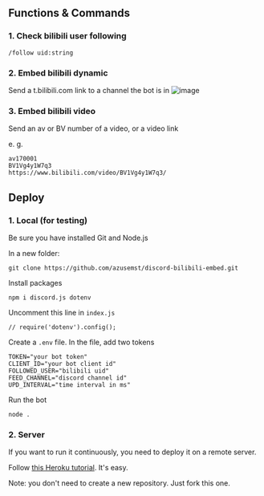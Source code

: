 ## Functions & Commands
### 1. Check bilibili user following

```
/follow uid:string
```
### 2. Embed bilibili dynamic

Send a t.bilibili.com link to a channel the bot is in
![image](https://user-images.githubusercontent.com/50971762/220776382-1673af10-b637-4ad1-9197-8743048be411.png)

### 3. Embed bilibili video

Send an av or BV number of a video, or a video link

e. g.

```
av170001
BV1Vg4y1W7q3
https://www.bilibili.com/video/BV1Vg4y1W7q3/
```
## Deploy
### 1. Local (for testing)

Be sure you have installed Git and Node.js

In a new folder:
```
git clone https://github.com/azusemst/discord-bilibili-embed.git
```
Install packages
```
npm i discord.js dotenv
```
Uncomment this line in `index.js`
```
// require('dotenv').config();
```
Create a `.env` file. In the file, add two tokens
```
TOKEN="your bot token"
CLIENT_ID="your bot client id"
FOLLOWED_USER="bilibili uid"
FEED_CHANNEL="discord channel id"
UPD_INTERVAL="time interval in ms"
```
Run the bot
```
node .
```
### 2. Server

If you want to run it continuously, you need to deploy it on a remote server.

Follow [this Heroku tutorial](https://www.youtube.com/watch?v=OFearuMjI4s). It's easy.

Note: you don't need to create a new repository. Just fork this one.
